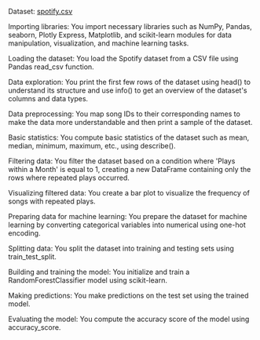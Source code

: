 
Dataset:
[spotify.csv](https://github.com/Ravikumarsivalinga/codealpha_tasks/files/14971856/spotify.csv)




Importing libraries: You import necessary libraries such as NumPy, Pandas, seaborn, Plotly Express, Matplotlib, and scikit-learn modules for data manipulation, visualization, and machine learning tasks.

Loading the dataset: You load the Spotify dataset from a CSV file using Pandas read_csv function.

Data exploration: You print the first few rows of the dataset using head() to understand its structure and use info() to get an overview of the dataset's columns and data types.

Data preprocessing: You map song IDs to their corresponding names to make the data more understandable and then print a sample of the dataset.

Basic statistics: You compute basic statistics of the dataset such as mean, median, minimum, maximum, etc., using describe().

Filtering data: You filter the dataset based on a condition where 'Plays within a Month' is equal to 1, creating a new DataFrame containing only the rows where repeated plays occurred.

Visualizing filtered data: You create a bar plot to visualize the frequency of songs with repeated plays.

Preparing data for machine learning: You prepare the dataset for machine learning by converting categorical variables into numerical using one-hot encoding.

Splitting data: You split the dataset into training and testing sets using train_test_split.

Building and training the model: You initialize and train a RandomForestClassifier model using scikit-learn.

Making predictions: You make predictions on the test set using the trained model.

Evaluating the model: You compute the accuracy score of the model using accuracy_score.
